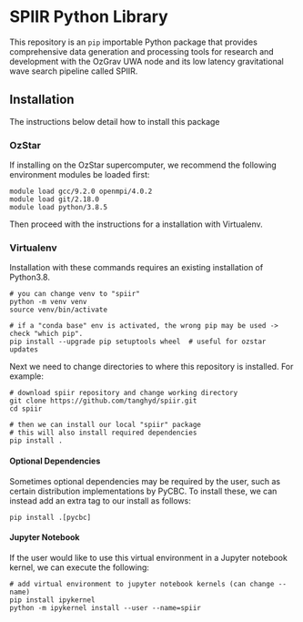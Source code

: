 # SPIIR Python Library

This repository is an `pip` importable Python package that provides comprehensive data generation and processing tools for research and development with the OzGrav UWA node and its low latency gravitational wave search pipeline called SPIIR.

## Installation

The instructions below detail how to install this package 

### OzStar

If installing on the OzStar supercomputer, we recommend the following environment
modules be loaded first:

  ```
  module load gcc/9.2.0 openmpi/4.0.2
  module load git/2.18.0
  module load python/3.8.5
  ```

Then proceed with the instructions for a installation with Virtualenv.

### Virtualenv

Installation with these commands requires an existing installation of Python3.8.

  ```
  # you can change venv to "spiir"
  python -m venv venv
  source venv/bin/activate

  # if a "conda base" env is activated, the wrong pip may be used -> check "which pip".
  pip install --upgrade pip setuptools wheel  # useful for ozstar updates
  ```

Next we need to change directories to where this repository is installed. For example:

  ```
  # download spiir repository and change working directory
  git clone https://github.com/tanghyd/spiir.git
  cd spiir

  # then we can install our local "spiir" package
  # this will also install required dependencies
  pip install .
  ```

#### Optional Dependencies

Sometimes optional dependencies may be required by the user, such as certain distribution implementations by PyCBC. To install these, we can instead add an extra tag to our install as follows:

  ```
  pip install .[pycbc]
  ```

#### Jupyter Notebook

If the user would like to use this virtual environment in a Jupyter notebook kernel, we can execute the following:

  ```
  # add virtual environment to jupyter notebook kernels (can change --name)
  pip install ipykernel
  python -m ipykernel install --user --name=spiir
  ```
